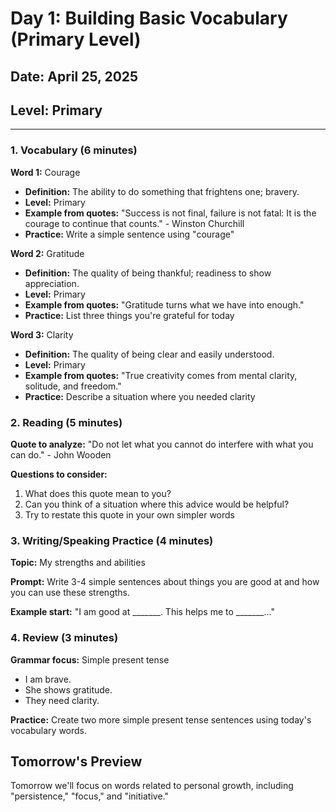 # Day 1: Building Basic Vocabulary (Primary Level)

## Date: April 25, 2025

## Level: Primary

---

### 1. Vocabulary (6 minutes)

**Word 1:** Courage

- **Definition:** The ability to do something that frightens one; bravery.
- **Level:** Primary
- **Example from quotes:** "Success is not final, failure is not fatal: It is the courage to continue that counts." - Winston Churchill
- **Practice:** Write a simple sentence using "courage"

**Word 2:** Gratitude

- **Definition:** The quality of being thankful; readiness to show appreciation.
- **Level:** Primary
- **Example from quotes:** "Gratitude turns what we have into enough."
- **Practice:** List three things you're grateful for today

**Word 3:** Clarity

- **Definition:** The quality of being clear and easily understood.
- **Level:** Primary
- **Example from quotes:** "True creativity comes from mental clarity, solitude, and freedom."
- **Practice:** Describe a situation where you needed clarity

### 2. Reading (5 minutes)

**Quote to analyze:** "Do not let what you cannot do interfere with what you can do." - John Wooden

**Questions to consider:**

1. What does this quote mean to you?
2. Can you think of a situation where this advice would be helpful?
3. Try to restate this quote in your own simpler words

### 3. Writing/Speaking Practice (4 minutes)

**Topic:** My strengths and abilities

**Prompt:** Write 3-4 simple sentences about things you are good at and how you can use these strengths.

**Example start:**
"I am good at _______. This helps me to _______..."

### 4. Review (3 minutes)

**Grammar focus:** Simple present tense

- I am brave.
- She shows gratitude.
- They need clarity.

**Practice:** Create two more simple present tense sentences using today's vocabulary words.

## Tomorrow's Preview

Tomorrow we'll focus on words related to personal growth, including "persistence," "focus," and "initiative."
